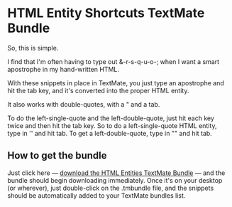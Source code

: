 # HTML Entity Shortcuts TextMate Bundle

So, this is simple.

I find that I'm often having to type out &-r-s-q-u-o-; when I want a smart apostrophe in my hand-written HTML.

With these snippets in place in TextMate, you just type an apostrophe and hit the tab key, and it's converted into the proper HTML entity.

It also works with double-quotes, with a " and a tab.

To do the left-single-quote and the left-double-quote, just hit each key twice and then hit the tab key. So to do a left-single-quote HTML entity, type in '' and hit tab. To get a left-double-quote, type in "" and hit tab.

## How to get the bundle

Just click here &mdash; [download the HTML Entities TextMate Bundle](https://github.com/downloads/charliepark/HTML_Entitites_TextMate_Bundle/HTML%20Entity%20Shortcuts.tmbundle) &mdash; and the bundle should begin downloading immediately. Once it's on your desktop (or wherever), just double-click on the .tmbundle file, and the snippets should be automatically added to your TextMate bundles list.